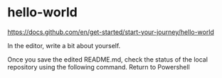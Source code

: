 # hello-world
https://docs.github.com/en/get-started/start-your-journey/hello-world

In the editor, write a bit about yourself.

Once you save the edited README.md, check the status of the local repository using the following command. Return to Powershell
